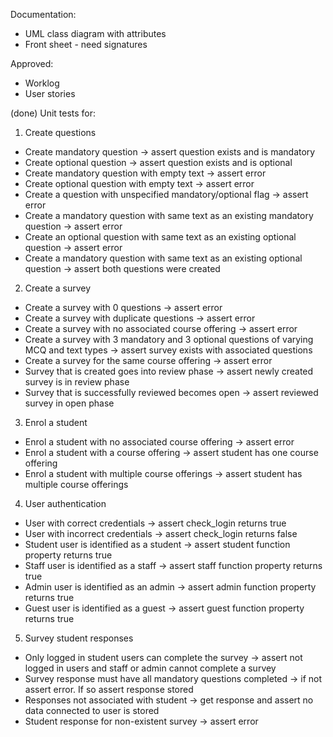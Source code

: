 Documentation:
- UML class diagram with attributes
- Front sheet - need signatures


Approved:
- Worklog
- User stories


(done) Unit tests for:

1) Create questions
- Create mandatory question -> assert question exists and is mandatory
- Create optional question -> assert question exists and is optional
- Create mandatory question with empty text -> assert error
- Create optional question with empty text -> assert error
- Create a question with unspecified mandatory/optional flag -> assert error
- Create a mandatory question with same text as an existing mandatory question -> assert error
- Create an optional question with same text as an existing optional question -> assert error
- Create a mandatory question with same text as an existing optional question -> assert both questions were created

2) Create a survey
- Create a survey with 0 questions -> assert error
- Create a survey with duplicate questions -> assert error
- Create a survey with no associated course offering -> assert error
- Create a survey with 3 mandatory and 3 optional questions of varying MCQ and text types -> assert survey exists with associated questions
- Create a survey for the same course offering -> assert error
- Survey that is created goes into review phase -> assert newly created survey is in review phase
- Survey that is successfully reviewed becomes open -> assert reviewed survey in open phase

3) Enrol a student
- Enrol a student with no associated course offering -> assert error
- Enrol a student with a course offering -> assert student has one course offering
- Enrol a student with multiple course offerings -> assert student has multiple course offerings

4) User authentication
- User with correct credentials -> assert check_login returns true
- User with incorrect credentials -> assert check_login returns false
- Student user is identified as a student -> assert student function property returns true
- Staff user is identified as a staff -> assert staff function property returns true
- Admin user is identified as an admin -> assert admin function property returns true
- Guest user is identified as a guest -> assert guest function property returns true

5) Survey student responses
- Only logged in student users can complete the survey -> assert not logged in users and staff or admin cannot complete a survey
- Survey response must have all mandatory questions completed -> if not assert error. If so assert response stored
- Responses not associated with student -> get response and assert no data connected to user is stored
- Student response for non-existent survey -> assert error